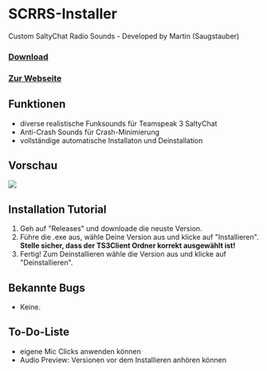 # SCRRS-Installer
Custom SaltyChat Radio Sounds - Developed by Martin (Saugstauber)

### [Download](https://github.com/ItsMartin030/SCRRS-Installer/releases/download/v0.0.3/SCRRS.Installer.exe)
### [Zur Webseite](https://sites.google.com/view/saltychat-sounds-tutorial/startseite)

## Funktionen
- diverse realistische Funksounds für Teamspeak 3 SaltyChat
- Anti-Crash Sounds für Crash-Minimierung
- vollständige automatische Installaton und Deinstallation

## Vorschau
![](https://i.imgur.com/nSbxS6P.png)



## Installation Tutorial
1. Geh auf "Releases" und downloade die neuste Version.
2. Führe die .exe aus, wähle Deine Version aus und klicke auf "Installieren". **Stelle sicher, dass der TS3Client Ordner korrekt ausgewählt ist!**
3. Fertig! Zum Deinstallieren wähle die Version aus und klicke auf "Deinstallieren".


## Bekannte Bugs
- Keine.


## To-Do-Liste
- eigene Mic Clicks anwenden können
- Audio Preview: Versionen vor dem Installieren anhören können

